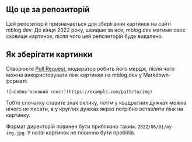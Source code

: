 ## Що це за репозиторій

Цей репозиторій призначається для зберігання картинок на сайті mblog.dev. До кінця 2022 року, швидше за все, mblog.dev матиме своє сховище картинок, після чого цей репозиторій буде видалено.

## Як зберігати картинки

Створюєте [Pull Request](https://github.com/mblog-dev/imgs/compare), модератор робить його мердж, після чого можна використовувати лінк картинки на mblog.dev у Markdown-форматі:

```text
![необов'язковий текст](https://example.com/path/to/img)
```

Тобто спочатку ставите знак оклику, потім у квадратних дужках можна нічого не писати, а у круглих дужках якраз потрібно вставляти лінк на картинку.

Формат директорій повинен бути приблизно таким: `2022/06/01/my-img.jpg`. У назві картинок не повинно бути пробілів.
